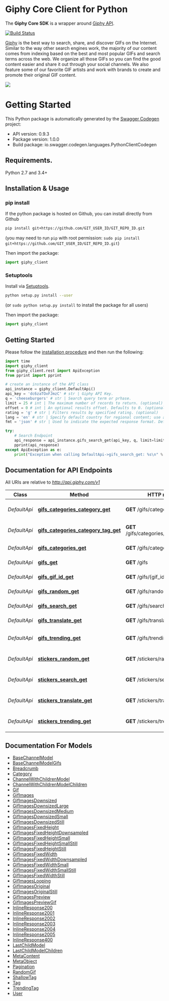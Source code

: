 # Giphy Core Client for Python


The **Giphy Core SDK** is a wrapper around [Giphy API](https://github.com/Giphy/GiphyAPI).

[![Build Status](https://travis-ci.com/Giphy/giphy-python-client.svg?token=ytpQbMSuy8sydsqZwbwp&branch=master)](https://travis-ci.com/Giphy/giphy-python-client)

[Giphy](https://www.giphy.com) is the best way to search, share, and discover GIFs on the Internet. Similar to the way other search engines work, the majority of our content comes from indexing based on the best and most popular GIFs and search terms across the web. We organize all those GIFs so you can find the good content easier and share it out through your social channels. We also feature some of our favorite GIF artists and work with brands to create and promote their original GIF content.

[![](https://media.giphy.com/media/5xaOcLOqNmWHaLeB14I/giphy.gif)]()

# Getting Started

This Python package is automatically generated by the [Swagger Codegen](https://github.com/swagger-api/swagger-codegen) project:

- API version: 0.9.3
- Package version: 1.0.0
- Build package: io.swagger.codegen.languages.PythonClientCodegen

## Requirements.

Python 2.7 and 3.4+

## Installation & Usage
### pip install

If the python package is hosted on Github, you can install directly from Github

```sh
pip install git+https://github.com/GIT_USER_ID/GIT_REPO_ID.git
```
(you may need to run `pip` with root permission: `sudo pip install git+https://github.com/GIT_USER_ID/GIT_REPO_ID.git`)

Then import the package:
```python
import giphy_client 
```

### Setuptools

Install via [Setuptools](http://pypi.python.org/pypi/setuptools).

```sh
python setup.py install --user
```
(or `sudo python setup.py install` to install the package for all users)

Then import the package:
```python
import giphy_client
```

## Getting Started

Please follow the [installation procedure](#installation--usage) and then run the following:

```python
import time
import giphy_client
from giphy_client.rest import ApiException
from pprint import pprint

# create an instance of the API class
api_instance = giphy_client.DefaultApi()
api_key = 'dc6zaTOxFJmzC' # str | Giphy API Key.
q = 'cheeseburgers' # str | Search query term or prhase.
limit = 25 # int | The maximum number of records to return. (optional) (default to 25)
offset = 0 # int | An optional results offset. Defaults to 0. (optional) (default to 0)
rating = 'g' # str | Filters results by specified rating. (optional)
lang = 'en' # str | Specify default country for regional content; use a 2-letter ISO 639-1 country code. See list of supported languages <a href = \"../language-support\">here</a>. (optional)
fmt = 'json' # str | Used to indicate the expected response format. Default is Json. (optional) (default to json)

try: 
    # Search Endpoint
    api_response = api_instance.gifs_search_get(api_key, q, limit=limit, offset=offset, rating=rating, lang=lang, fmt=fmt)
    pprint(api_response)
except ApiException as e:
    print("Exception when calling DefaultApi->gifs_search_get: %s\n" % e)

```

## Documentation for API Endpoints

All URIs are relative to *http://api.giphy.com/v1*

Class | Method | HTTP request | Description
------------ | ------------- | ------------- | -------------
*DefaultApi* | [**gifs_categories_category_get**](docs/DefaultApi.md#gifs_categories_category_get) | **GET** /gifs/categories/{category} | Category Tags Endpoint.
*DefaultApi* | [**gifs_categories_category_tag_get**](docs/DefaultApi.md#gifs_categories_category_tag_get) | **GET** /gifs/categories/{category}/{tag} | Tagged Gifs Endpoint.
*DefaultApi* | [**gifs_categories_get**](docs/DefaultApi.md#gifs_categories_get) | **GET** /gifs/categories | Categories Endpoint.
*DefaultApi* | [**gifs_get**](docs/DefaultApi.md#gifs_get) | **GET** /gifs | Get GIFs by ID Endpoint
*DefaultApi* | [**gifs_gif_id_get**](docs/DefaultApi.md#gifs_gif_id_get) | **GET** /gifs/{gif_id} | Get GIF by ID Endpoint
*DefaultApi* | [**gifs_random_get**](docs/DefaultApi.md#gifs_random_get) | **GET** /gifs/random | Random Endpoint
*DefaultApi* | [**gifs_search_get**](docs/DefaultApi.md#gifs_search_get) | **GET** /gifs/search | Search Endpoint
*DefaultApi* | [**gifs_translate_get**](docs/DefaultApi.md#gifs_translate_get) | **GET** /gifs/translate | Translate Endpoint
*DefaultApi* | [**gifs_trending_get**](docs/DefaultApi.md#gifs_trending_get) | **GET** /gifs/trending | Trending GIFs Endpoint
*DefaultApi* | [**stickers_random_get**](docs/DefaultApi.md#stickers_random_get) | **GET** /stickers/random | Random Sticker Endpoint
*DefaultApi* | [**stickers_search_get**](docs/DefaultApi.md#stickers_search_get) | **GET** /stickers/search | Sticker Search Endpoint
*DefaultApi* | [**stickers_translate_get**](docs/DefaultApi.md#stickers_translate_get) | **GET** /stickers/translate | Sticker Translate Endpoint
*DefaultApi* | [**stickers_trending_get**](docs/DefaultApi.md#stickers_trending_get) | **GET** /stickers/trending | Trending Stickers Endpoint


## Documentation For Models

 - [BaseChannelModel](docs/BaseChannelModel.md)
 - [BaseChannelModelGifs](docs/BaseChannelModelGifs.md)
 - [Breadcrumb](docs/Breadcrumb.md)
 - [Category](docs/Category.md)
 - [ChannelWithChildrenModel](docs/ChannelWithChildrenModel.md)
 - [ChannelWithChildrenModelChildren](docs/ChannelWithChildrenModelChildren.md)
 - [Gif](docs/Gif.md)
 - [GifImages](docs/GifImages.md)
 - [GifImagesDownsized](docs/GifImagesDownsized.md)
 - [GifImagesDownsizedLarge](docs/GifImagesDownsizedLarge.md)
 - [GifImagesDownsizedMedium](docs/GifImagesDownsizedMedium.md)
 - [GifImagesDownsizedSmall](docs/GifImagesDownsizedSmall.md)
 - [GifImagesDownsizedStill](docs/GifImagesDownsizedStill.md)
 - [GifImagesFixedHeight](docs/GifImagesFixedHeight.md)
 - [GifImagesFixedHeightDownsampled](docs/GifImagesFixedHeightDownsampled.md)
 - [GifImagesFixedHeightSmall](docs/GifImagesFixedHeightSmall.md)
 - [GifImagesFixedHeightSmallStill](docs/GifImagesFixedHeightSmallStill.md)
 - [GifImagesFixedHeightStill](docs/GifImagesFixedHeightStill.md)
 - [GifImagesFixedWidth](docs/GifImagesFixedWidth.md)
 - [GifImagesFixedWidthDownsampled](docs/GifImagesFixedWidthDownsampled.md)
 - [GifImagesFixedWidthSmall](docs/GifImagesFixedWidthSmall.md)
 - [GifImagesFixedWidthSmallStill](docs/GifImagesFixedWidthSmallStill.md)
 - [GifImagesFixedWidthStill](docs/GifImagesFixedWidthStill.md)
 - [GifImagesLooping](docs/GifImagesLooping.md)
 - [GifImagesOriginal](docs/GifImagesOriginal.md)
 - [GifImagesOriginalStill](docs/GifImagesOriginalStill.md)
 - [GifImagesPreview](docs/GifImagesPreview.md)
 - [GifImagesPreviewGif](docs/GifImagesPreviewGif.md)
 - [InlineResponse200](docs/InlineResponse200.md)
 - [InlineResponse2001](docs/InlineResponse2001.md)
 - [InlineResponse2002](docs/InlineResponse2002.md)
 - [InlineResponse2003](docs/InlineResponse2003.md)
 - [InlineResponse2004](docs/InlineResponse2004.md)
 - [InlineResponse2005](docs/InlineResponse2005.md)
 - [InlineResponse400](docs/InlineResponse400.md)
 - [LastChildModel](docs/LastChildModel.md)
 - [LastChildModelChildren](docs/LastChildModelChildren.md)
 - [MetaContent](docs/MetaContent.md)
 - [MetaObject](docs/MetaObject.md)
 - [Pagination](docs/Pagination.md)
 - [RandomGif](docs/RandomGif.md)
 - [ShallowTag](docs/ShallowTag.md)
 - [Tag](docs/Tag.md)
 - [TrendingTag](docs/TrendingTag.md)
 - [User](docs/User.md)
